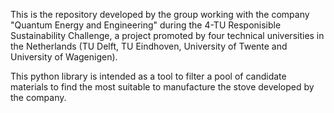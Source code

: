This is the repository developed by the group working with the company "Quantum Energy and Engineering" during the 4-TU Responisible Sustainability Challenge, a project promoted by four technical universities in the Netherlands (TU Delft, TU Eindhoven, University of Twente and University of Wagenigen).

This python library is intended as a tool to filter a pool of candidate materials to find the most suitable to manufacture the stove developed by the company.
